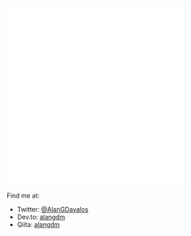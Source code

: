 <img src="https://raw.githubusercontent.com/alangdm/alangdm/master/header.svg" width="400" height="400" alt="I'm Alan Dávalos, a Mexican Web Developer who speaks Spanish, English, and Japanese. I like creating reusable Web Components and sharing my knowledge to others via articles, podcasts, meetups, etc.">

Find me at:
- Twitter: [@AlanGDavalos](https://twitter.com/AlanGDavalos)
- Dev.to: [alangdm](https://dev.to/alangdm)
- Qiita: [alangdm](https://qiita.com/alangdm)
